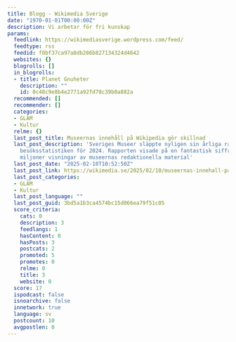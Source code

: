 ```yaml
---
title: Blogg - Wikimedia Sverige
date: "1970-01-01T00:00:00Z"
description: Vi arbetar för fri kunskap
params:
  feedlink: https://wikimediasverige.wordpress.com/feed/
  feedtype: rss
  feedid: f0bf37ca97a8db286b827134324d4642
  websites: {}
  blogrolls: []
  in_blogrolls:
  - title: Planet Gnuheter
    description: ""
    id: 0c48c9e8b4e2771a92fd78c39b0a882a
  recommended: []
  recommender: []
  categories:
  - GLAM
  - Kultur
  relme: {}
  last_post_title: Museernas innehåll på Wikipedia gör skillnad
  last_post_description: 'Sveriges Museer släppte nyligen sin årliga rapport över
    besöksstatistiken för 2024. Rapporten visade på en fantastisk siffra: över 165
    miljoner visningar av museernas redaktionella material'
  last_post_date: "2025-02-10T10:52:50Z"
  last_post_link: https://wikimedia.se/2025/02/10/museernas-innehall-pa-wikipedia-gor-skillnad/
  last_post_categories:
  - GLAM
  - Kultur
  last_post_language: ""
  last_post_guid: 3bd5a1b3ca4574bc15d066ea79f51c05
  score_criteria:
    cats: 0
    description: 3
    feedlangs: 1
    hasContent: 0
    hasPosts: 3
    postcats: 2
    promoted: 5
    promotes: 0
    relme: 0
    title: 3
    website: 0
  score: 17
  ispodcast: false
  isnoarchive: false
  innetwork: true
  language: sv
  postcount: 10
  avgpostlen: 0
---
```

